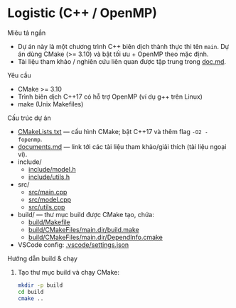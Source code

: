 # Logistic (C++ / OpenMP)

Miêu tả ngắn
- Dự án này là một chương trình C++ biên dịch thành thực thi tên `main`. Dự án dùng CMake (>= 3.10) và bật tối ưu + OpenMP theo mặc định.
- Tài liệu tham khảo / nghiên cứu liên quan được tập trung trong [doc.md](doc.md).

Yêu cầu
- CMake >= 3.10
- Trình biên dịch C++17 có hỗ trợ OpenMP (ví dụ g++ trên Linux)
- make (Unix Makefiles)

Cấu trúc dự án
- [CMakeLists.txt](CMakeLists.txt) — cấu hình CMake; bật C++17 và thêm flag `-O2 -fopenmp`.
- [documents.md](documents.md) — link tới các tài liệu tham khảo/giải thích (tài liệu ngoại vi).
- include/
  - [include/model.h](include/model.h)
  - [include/utils.h](include/utils.h)
- src/
  - [src/main.cpp](src/main.cpp)
  - [src/model.cpp](src/model.cpp)
  - [src/utils.cpp](src/utils.cpp)
- build/ — thư mục build được CMake tạo, chứa:
  - [build/Makefile](build/Makefile)
  - [build/CMakeFiles/main.dir/build.make](build/CMakeFiles/main.dir/build.make)
  - [build/CMakeFiles/main.dir/DependInfo.cmake](build/CMakeFiles/main.dir/DependInfo.cmake)
- VSCode config: [.vscode/settings.json](.vscode/settings.json)

Hướng dẫn build & chạy
1. Tạo thư mục build và chạy CMake:
   ```sh
   mkdir -p build
   cd build
   cmake ..
   ```
